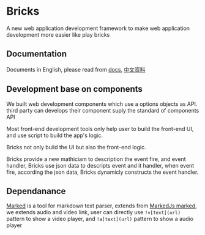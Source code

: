 # Bricks
A new web application development framework to make web application development more easier like play bricks

## Documentation
Documents in English, please read from [docs](docs/index.md), [中文资料](docs/cn/bricks.md)

## Development base on components

We built web development components which use a options objects as API.
third party can develops their component suply the standard of components API 

Most front-end development tools only help user to build the front-end UI, and use script to build the app's logic.

Bricks not only build the UI but also the front-end logic.

Bricks provide a new mathiciam to description the event fire, and event handler, Bricks use json data to descripts event and it handler, when event fire, according the json data, Bricks dynamicly constructs the event handler.


## Dependanance

[Marked](https://github.com/yumoqing/marked) is a tool for markdown text parser, extends from [MarkedJs marked](https://github.com/markedjs/marked), we extends audio and video link, user can directly use `!v[text](url)` pattern to show a video player, and `!a[text](url)` pattern to show a audio player
